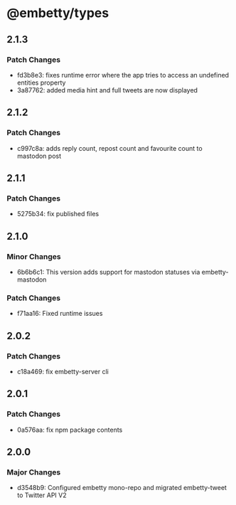 # @embetty/types

## 2.1.3

### Patch Changes

- fd3b8e3: fixes runtime error where the app tries to access an undefined entities property
- 3a87762: added media hint and full tweets are now displayed

## 2.1.2

### Patch Changes

- c997c8a: adds reply count, repost count and favourite count to mastodon post

## 2.1.1

### Patch Changes

- 5275b34: fix published files

## 2.1.0

### Minor Changes

- 6b6b6c1: This version adds support for mastodon statuses via embetty-mastodon

### Patch Changes

- f71aa16: Fixed runtime issues

## 2.0.2

### Patch Changes

- c18a469: fix embetty-server cli

## 2.0.1

### Patch Changes

- 0a576aa: fix npm package contents

## 2.0.0

### Major Changes

- d3548b9: Configured embetty mono-repo and migrated embetty-tweet to Twitter API V2

